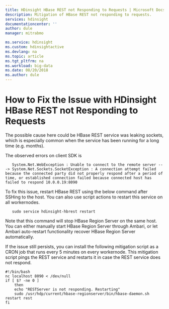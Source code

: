 ```yaml
---
title: HDinsight HBase REST not Responding to Requests | Microsoft Docs
description: Mitigation of HBase REST not responding to requests.
services: hdinsight
documentationcenter: ''
author: dule
manager: mitrabmo

ms.service: hdinsight
ms.custom: hdinsightactive
ms.devlang: na
ms.topic: article
ms.tgt_pltfrm: na
ms.workload: big-data
ms.date: 08/20/2018
ms.author: dule
---
```


# How to Fix the Issue with HDinsight HBase REST not Responding to Requests

The possible cause here could be HBase REST service was leaking sockets, which is especially common when the service has been running for a long time (e.g. months).

The observed errors on client SDK is

       System.Net.WebException : Unable to connect to the remote server ---> System.Net.Sockets.SocketException : A connection attempt failed because the connected party did not properly respond after a period of time, or established connection failed because connected host has failed to respond 10.0.0.19:8090

To fix this issue, restart HBase REST using the below command after SSHing to the host. You can also use script actions to restart this service on all workernodes.

       sudo service hdinsight-hbrest restart

Note that this command will stop HBase Region Server on the same host. You can either manually start HBase Region Server through Ambari, or let Ambari auto-restart functionality recover HBase Region Server automatically.

If the issue still persists, you can install the following mitigation script as a CRON job that runs every 5 minutes on every workernode. This mitigation script pings the REST service and restarts it in case the REST service does not respond.

    #!/bin/bash
    nc localhost 8090 < /dev/null
    if [ $? -ne 0 ]
        then
        echo "RESTServer is not responding. Restarting"
        sudo /usr/hdp/current/hbase-regionserver/bin/hbase-daemon.sh restart rest
    fi